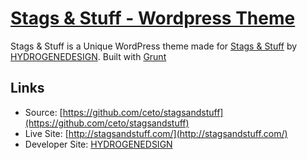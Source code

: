 # [Stags & Stuff - Wordpress Theme](http://stagsandstuff.com/)

Stags & Stuff is a Unique WordPress theme made for [Stags & Stuff](http://stagsandstuff.com/) by [HYDROGENEDESIGN](http://hydrogene.hu/). Built with [Grunt](http://gruntjs.com/)

## Links

* Source: [https://github.com/ceto/stagsandstuff](https://github.com/ceto/stagsandstuff)
* Live Site: [http://stagsandstuff.com/](http://stagsandstuff.com/)
* Developer Site: [HYDROGENEDSIGN](http://hydrogene.hu)